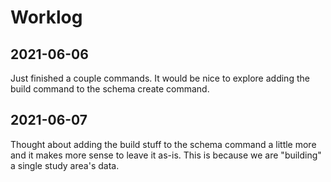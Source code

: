 # Worklog

## 2021-06-06

Just finished a couple commands. It would be nice to explore adding the build command to the schema create command.

## 2021-06-07

Thought about adding the build stuff to the schema command a little more and it makes more sense to leave it as-is.
This is because we are "building" a single study area's data.
